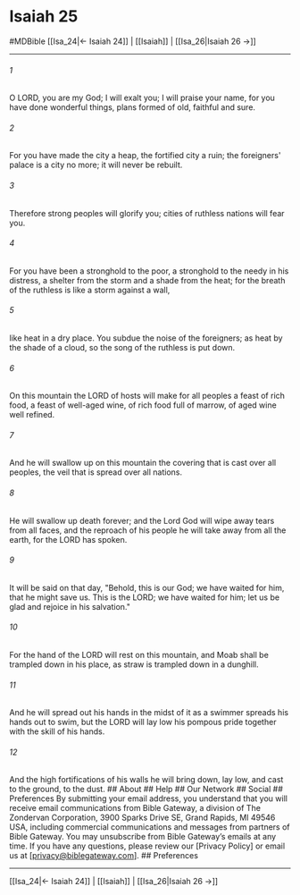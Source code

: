 # Isaiah 25
#MDBible
[[Isa_24|← Isaiah 24]] | [[Isaiah]] | [[Isa_26|Isaiah 26 →]]

***






###### 1 


O LORD, you are my God; I will exalt you; I will praise your name, for you have done wonderful things, plans formed of old, faithful and sure. 





###### 2 


For you have made the city a heap, the fortified city a ruin; the foreigners' palace is a city no more; it will never be rebuilt. 





###### 3 


Therefore strong peoples will glorify you; cities of ruthless nations will fear you. 





###### 4 


For you have been a stronghold to the poor, a stronghold to the needy in his distress, a shelter from the storm and a shade from the heat; for the breath of the ruthless is like a storm against a wall, 





###### 5 


like heat in a dry place. You subdue the noise of the foreigners; as heat by the shade of a cloud, so the song of the ruthless is put down. 





###### 6 


On this mountain the LORD of hosts will make for all peoples a feast of rich food, a feast of well-aged wine, of rich food full of marrow, of aged wine well refined. 





###### 7 


And he will swallow up on this mountain the covering that is cast over all peoples, the veil that is spread over all nations. 





###### 8 


He will swallow up death forever; and the Lord God will wipe away tears from all faces, and the reproach of his people he will take away from all the earth, for the LORD has spoken. 





###### 9 


It will be said on that day, "Behold, this is our God; we have waited for him, that he might save us. This is the LORD; we have waited for him; let us be glad and rejoice in his salvation." 





###### 10 


For the hand of the LORD will rest on this mountain, and Moab shall be trampled down in his place, as straw is trampled down in a dunghill. 





###### 11 


And he will spread out his hands in the midst of it as a swimmer spreads his hands out to swim, but the LORD will lay low his pompous pride together with the skill of his hands. 





###### 12 


And the high fortifications of his walls he will bring down, lay low, and cast to the ground, to the dust. ## About ## Help ## Our Network ## Social ## Preferences By submitting your email address, you understand that you will receive email communications from Bible Gateway, a division of The Zondervan Corporation, 3900 Sparks Drive SE, Grand Rapids, MI 49546 USA, including commercial communications and messages from partners of Bible Gateway. You may unsubscribe from Bible Gateway&rsquo;s emails at any time. If you have any questions, please review our [Privacy Policy] or email us at [privacy@biblegateway.com]. ## Preferences

***

[[Isa_24|← Isaiah 24]] | [[Isaiah]] | [[Isa_26|Isaiah 26 →]]
